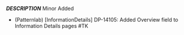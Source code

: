 ___DESCRIPTION___
Minor
Added
- (Patternlab) [InformationDetails] DP-14105: Added Overview field to Information Details pages #TK

